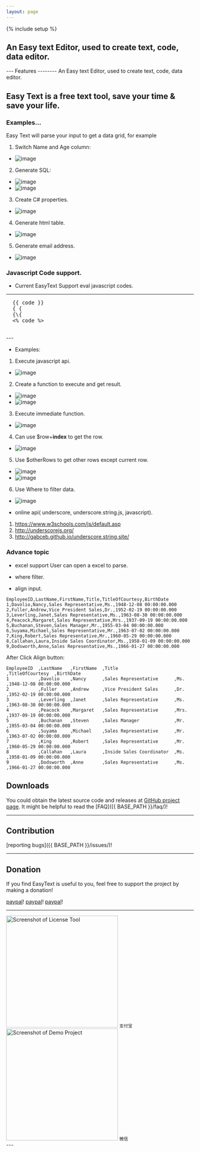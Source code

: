 ```yaml
---
layout: page
---
```

{% include setup %}

An Easy text Editor, used to create text, code, data editor.
---
<div class="row">
 
</div>
---
Features
--------
An Easy text Editor, used to create text, code, data editor.

## Easy Text is a free text tool, save your time & save your life.

### Examples...

Easy Text will parse your input to get a data grid, for example

1. Switch Name and Age column:
- ![image](https://easyhelper.github.io/EasyText/assets/1.png)

2. Generate SQL: 
- ![image](https://easyhelper.github.io/EasyText/assets/sql_1.png)
- ![image](https://easyhelper.github.io/EasyText/assets/sql_2.png)

3. Create C# properties.
 - ![image](https://easyhelper.github.io/EasyText/assets/CSharp_Property.png)

4. Generate html table.
 - ![image](https://easyhelper.github.io/EasyText/assets/html_table.png)

5. Generate email address.
 - ![image](https://easyhelper.github.io/EasyText/assets/generate_email.png)


### Javascript Code support.
- Current EasyText Support eval javascript codes.

---
<div class="row">
 <pre>
  {{ code }}
  { {
  {\{
  <% code %>
 </pre>
</div>
---

- Examples:
1. Execute javascript api.
 - ![image](https://easyhelper.github.io/EasyText/assets/advanced/1.png)

2. Create a function to execute and get result.
 - ![image](https://easyhelper.github.io/EasyText/assets/advanced/2.png)
 - ![image](https://easyhelper.github.io/EasyText/assets/advanced/function.png) 

3. Execute immediate function.
 - ![image](https://easyhelper.github.io/EasyText/assets/advanced/if_else.png)

4. Can use $row+**index** to get the row.
 - ![image](https://easyhelper.github.io/EasyText/assets/advanced/$row.png)

5. Use $otherRows to get other rows except current row.
 - ![image](https://easyhelper.github.io/EasyText/assets/advanced/otherRows_1.png)
 - ![image](https://easyhelper.github.io/EasyText/assets/advanced/otherRows_2.png)

6. Use Where to filter data.
 - ![image](https://easyhelper.github.io/EasyText/assets/advanced/where.png) 

- online api( underscore, underscore.string.js,  javascript).
1. https://www.w3schools.com/js/default.asp
2. http://underscorejs.org/
3. http://gabceb.github.io/underscore.string.site/


### Advance topic
- excel support
User can open a excel to parse.

- where filter.
- align input.

```
EmployeeID,LastName,FirstName,Title,TitleOfCourtesy,BirthDate 
1,Davolio,Nancy,Sales Representative,Ms.,1948-12-08 00:00:00.000
2,Fuller,Andrew,Vice President Sales,Dr.,1952-02-19 00:00:00.000
3,Leverling,Janet,Sales Representative,Ms.,1963-08-30 00:00:00.000
4,Peacock,Margaret,Sales Representative,Mrs.,1937-09-19 00:00:00.000
5,Buchanan,Steven,Sales Manager,Mr.,1955-03-04 00:00:00.000
6,Suyama,Michael,Sales Representative,Mr.,1963-07-02 00:00:00.000
7,King,Robert,Sales Representative,Mr.,1960-05-29 00:00:00.000
8,Callahan,Laura,Inside Sales Coordinator,Ms.,1958-01-09 00:00:00.000
9,Dodsworth,Anne,Sales Representative,Ms.,1966-01-27 00:00:00.000
```

After Click Align button:

```
EmployeeID  ,LastName   ,FirstName  ,Title                     ,TitleOfCourtesy  ,BirthDate              
1           ,Davolio    ,Nancy      ,Sales Representative      ,Ms.              ,1948-12-08 00:00:00.000
2           ,Fuller     ,Andrew     ,Vice President Sales      ,Dr.              ,1952-02-19 00:00:00.000
3           ,Leverling  ,Janet      ,Sales Representative      ,Ms.              ,1963-08-30 00:00:00.000
4           ,Peacock    ,Margaret   ,Sales Representative      ,Mrs.             ,1937-09-19 00:00:00.000
5           ,Buchanan   ,Steven     ,Sales Manager             ,Mr.              ,1955-03-04 00:00:00.000
6           ,Suyama     ,Michael    ,Sales Representative      ,Mr.              ,1963-07-02 00:00:00.000
7           ,King       ,Robert     ,Sales Representative      ,Mr.              ,1960-05-29 00:00:00.000
8           ,Callahan   ,Laura      ,Inside Sales Coordinator  ,Ms.              ,1958-01-09 00:00:00.000
9           ,Dodsworth  ,Anne       ,Sales Representative      ,Ms.              ,1966-01-27 00:00:00.000
```

Downloads
---------
You could obtain the latest source code and releases at [GitHub project page](https://github.com/easyHelper/EasyText).
It might be helpful to read the [FAQ]({{ BASE_PATH }}/faq/)!

---

Contribution
------------
[reporting bugs]({{ BASE_PATH }}/issues/)!

---

Donation
---------
If you find EasyText is useful to you, feel free to support the project by making a donation!  

[paypal](https://paypal.me/easyhelper)!
[paypal](https://paypal.me/easyhelper)!
[paypal](https://paypal.me/easyhelper)!

---
<div class="row">
  <div class="col-md-6">
    <img class="img-responsive" alt="Screenshot of License Tool" src="{{ ASSET_PATH }}/zhifubao.png" style="height: 300px">
    <small>支付宝</small>
  </div>
  <div class="col-md-6">
    <img class="img-responsive" alt="Screenshot of Demo Project" src="{{ ASSET_PATH }}/weixin.png" style="height: 300px">
    <small>微信</small>
  </div>
</div>
---
